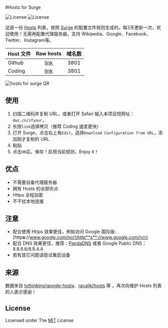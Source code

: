 #Hosts for Surge

![License](https://img.shields.io/badge/License-MIT-orange.svg)
![License](https://img.shields.io/wercker/ci/wercker/docs.svg)


这是一份 [Hosts](https://zh.wikipedia.org/wiki/Hosts%E6%96%87%E4%BB%B6) 列表，按照 [Surge](https://itunes.apple.com/cn/app/surge-web-developer-tool-proxy/id1040100637?mt=8) 的配置文件规则生成的，每3天更新一次，欢迎使用！无需再配置代理服务器，支持 Wikipedia、Google、Facebook、Twitter、Instagram等。

Host 文件 | Raw hosts | 域名数
---------|:---------:|:---------:
Github  | [link](https://raw.githubusercontent.com/ifyour/Hosts-for-Surge/master/hosts.conf) | 3801
Coding | [link](https://coding.net/u/ifyour/p/hosts-for-Surge/git/raw/master/hosts.conf) | 3801

![hosts for surge QR](http://ww2.sinaimg.cn/large/6057861cgw1f2qgmw5a3qg203o03oa9t.gif)

## 使用
1. 扫描二维码并复制 URL，或者打开 Safari 输入本项目短网址：`dwz.cn/ifyour`，
2. 长按`link`选择拷贝（推荐 Coding 速度更快）
3. 打开 Surge，点击右上角`Edit`，选择`Download Configuration from URL`，添加刚才复制的 URL
4. 粘贴
5. 点击`OK`后，保存！启用当前规则，Enjoy it！

## 优点

* 不需要自备代理服务器
* 拥有 Hosts 的全部优点
* Https 全程加密
* 不干扰本地连接

## 注意
* 配合使用 Https 效果更佳，例如访问 Google 国际版:[http**s**://www.google.com/ncr](http**s**://www.google.com/ncr)
* 配合 DNS 效果更佳，推荐：[PandaDNS](https://dns.pandadns.xyz/) 或者 Google Public DNS：8.8.8.8/8.8.4.4
* 若有其它问题请尝试重启设备


## 来源

数据来自 [txthinking/google-hosts](https://github.com/txthinking/google-hosts)、[racaljk/hosts](https://github.com/racaljk/hosts) 等 ，再次向维护 Hosts 列表的人表示感谢！

## License
Licensed under The [MIT](https://github.com/txthinking/google-hosts/blob/master/LICENSE) License





